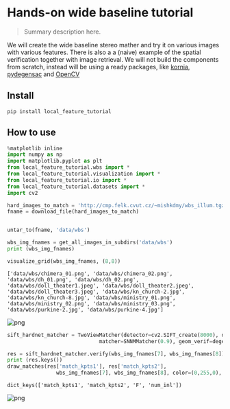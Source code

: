 # Hands-on wide baseline tutorial
> Summary description here.


We will create the wide baseline stereo mather and try it on various images with various features. There is also a a (naive) example of the spatial verification together with image retrieval. We will not build the components from scratch, instead will be using a ready packages, like [kornia](https://github.com/kornia/kornia), [pydegensac](https://pypi.org/project/pydegensac/) and [OpenCV](https://github.com/opencv/opencv)

## Install

`pip install local_feature_tutorial`

## How to use

```python
%matplotlib inline
import numpy as np
import matplotlib.pyplot as plt
from local_feature_tutorial.wbs import *
from local_feature_tutorial.visualization import *
from local_feature_tutorial.io import *
from local_feature_tutorial.datasets import *
import cv2

hard_images_to_match = 'http://cmp.felk.cvut.cz/~mishkdmy/wbs_illum.tgz'
fname = download_file(hard_images_to_match)


untar_to(fname, 'data/wbs')

wbs_img_fnames = get_all_images_in_subdirs('data/wbs')
print (wbs_img_fnames)

visualize_grid(wbs_img_fnames, (8,8))
```

    ['data/wbs/chimera_01.png', 'data/wbs/chimera_02.png', 'data/wbs/dh_01.png', 'data/wbs/dh_02.png', 'data/wbs/doll_theater1.jpeg', 'data/wbs/doll_theater2.jpeg', 'data/wbs/doll_theater3.jpeg', 'data/wbs/kn_church-2.jpg', 'data/wbs/kn_church-8.jpg', 'data/wbs/ministry_01.png', 'data/wbs/ministry_02.png', 'data/wbs/ministry_03.png', 'data/wbs/purkine-2.jpg', 'data/wbs/purkine-4.jpg']



![png](docs/images/output_4_1.png)


```python
sift_hardnet_matcher = TwoViewMatcher(detector=cv2.SIFT_create(8000), descriptor=HardNetDesc(),
                              matcher=SNNMMatcher(0.9), geom_verif=degensac_Verifier(0.5))

res = sift_hardnet_matcher.verify(wbs_img_fnames[7], wbs_img_fnames[8])
print (res.keys())
draw_matches(res['match_kpts1'], res['match_kpts2'],
                wbs_img_fnames[7], wbs_img_fnames[8], color=(0,255,0), R=10)
```

    dict_keys(['match_kpts1', 'match_kpts2', 'F', 'num_inl'])



![png](docs/images/output_5_1.png)

